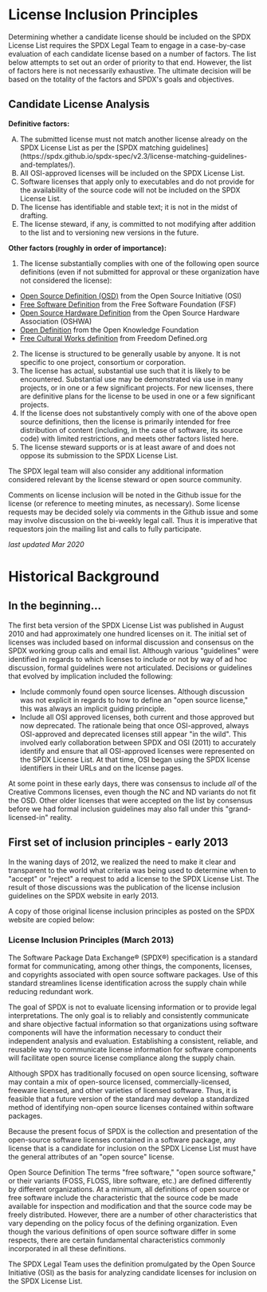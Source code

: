 # License Inclusion Principles
Determining whether a candidate license should be included on the SPDX License List requires the SPDX Legal Team to engage in a case-by-case evaluation of each candidate license based on a number of factors. The list below attempts to set out an order of priority to that end. However, the list of factors here is not necessarily exhaustive. The ultimate decision will be based on the totality of the factors and SPDX's goals and objectives. 

## Candidate License Analysis

**Definitive factors:**
<ol type="A">
 <li>The submitted license must not match another license already on the SPDX License List as per the [SPDX matching guidelines](https://spdx.github.io/spdx-spec/v2.3/license-matching-guidelines-and-templates/).</li>
 <li>All OSI-approved licenses will be included on the SPDX License List.</li>
 <li>Software licenses that apply only to executables and do not provide for the availability of the source code will not be included on the SPDX License List.</li>
 <li>The license has identifiable and stable text; it is not in the midst of drafting.</li>
 <li>The license steward, if any, is committed to not modifying after addition to the list and to versioning new versions in the future.</li>
</ol>

**Other factors (roughly in order of importance):**
1. The license substantially complies with one of the following open source definitions (even if not submitted for approval or these organization have not considered the license):
  * [Open Source Definition (OSD)](https://opensource.org/osd) from the Open Source Initiative (OSI)
  * [Free Software Definition](https://www.gnu.org/philosophy/free-sw.en.html) from the Free Software Foundation (FSF)
  * [Open Source Hardware Definition](https://www.oshwa.org/definition/) from the Open Source Hardware Association (OSHWA)
  * [Open Definition](http://opendefinition.org/od/2.1/en/) from the Open Knowledge Foundation
  * [Free Cultural Works definition](https://freedomdefined.org/Definition) from Freedom Defined.org
2. The license is structured to be generally usable by anyone. It is not specific to one project, consortium or corporation.
3. The license has actual, substantial use such that it is likely to be encountered. Substantial use may be demonstrated via use in many projects, or in one or a few significant projects. For new licenses, there are definitive plans for the license to be used in one or a few significant projects.
4. If the license does not substantively comply with one of the above open source definitions, then the license is primarily intended for free distribution of content (including, in the case of software, its source code) with limited restrictions, and meets other factors listed here.
5. The license steward supports or is at least aware of and does not oppose its submission to the SPDX License List.

The SPDX legal team will also consider any additional information considered relevant by the license steward or open source community.

Comments on license inclusion will be noted in the Github issue for the license (or reference to meeting minutes, as necessary). Some license requests may be decided solely via comments in the Github issue and some may involve discussion on the bi-weekly legal call. Thus it is imperative that requestors join the mailing list and calls to fully participate.

*last updated Mar 2020*

# Historical Background
## In the beginning...
The first beta version of the SPDX License List was published in August 2010 and had approximately one hundred licenses on it. The initial set of licenses was included based on informal discussion and consensus on the SPDX working group calls and email list. Although various "guidelines" were identified in regards to which licenses to include or not by way of ad hoc discussion, formal guidelines were not articulated. Decisions or guidelines that evolved by implication included the following:
* Include commonly found open source licenses. Although discussion was not explicit in regards to how to define an "open source license," this was always an implicit guiding principle.
* Include all OSI approved licenses, both current and those approved but now deprecated. The rationale being that once OSI-approved, always OSI-approved and deprecated licenses still appear "in the wild". This involved early collaboration between SPDX and OSI (2011) to accurately identify and ensure that all OSI-approved licenses were represented on the SPDX License List. At that time, OSI began using the SPDX license identifiers in their URLs and on the license pages.

At some point in these early days, there was consensus to include _all_ of the Creative Commons licenses, even though the NC and ND variants do not fit the OSD. Other older licenses that were accepted on the list by consensus before we had formal inclusion guidelines may also fall under this "grand-licensed-in" reality.

## First set of inclusion principles - early 2013
In the waning days of 2012, we realized the need to make it clear and transparent to the world what criteria was being used to determine when to "accept" or "reject" a request to add a license to the SPDX License List. The result of those discussions was the publication of the license inclusion guidelines on the SPDX website in early 2013.

A copy of those original license inclusion principles as posted on the SPDX website are copied below:

### License Inclusion Principles (March 2013) 
The Software Package Data Exchange® (SPDX®) specification is a standard format for communicating, among other things, the components, licenses, and copyrights associated with open source software packages. Use of this standard streamlines license identification across the supply chain while reducing redundant work.

The goal of SPDX is not to evaluate licensing information or to provide legal interpretations. The only goal is to reliably and consistently communicate and share objective factual information so that organizations using software components will have the information necessary to conduct their independent analysis and evaluation. Establishing a consistent, reliable, and reusable way to communicate license information for software components will facilitate open source license compliance along the supply chain.

Although SPDX has traditionally focused on open source licensing, software may contain a mix of open-source licensed, commercially-licensed, freeware licensed, and other varieties of licensed software. Thus, it is feasible that a future version of the standard may develop a standardized method of identifying non-open source licenses contained within software packages.

Because the present focus of SPDX is the collection and presentation of the open-source software licenses contained in a software package, any license that is a candidate for inclusion on the SPDX License List must have the general attributes of an "open source" license.

Open Source Definition 
The terms "free software," "open source software," or their variants (FOSS, FLOSS, libre software, etc.) are defined differently by different organizations. At a minimum, all definitions of open source or free software include the characteristic that the source code be made available for inspection and modification and that the source code may be freely distributed. However, there are a number of other characteristics that vary depending on the policy focus of the defining organization. Even though the various definitions of open source software differ in some respects, there are certain fundamental characteristics commonly incorporated in all these definitions.

The SPDX Legal Team uses the definition promulgated by the Open Source Initiative (OSI) as the basis for analyzing candidate licenses for inclusion on the SPDX License List. 
